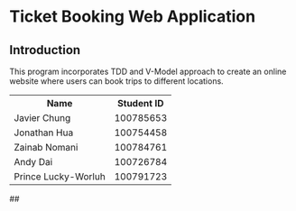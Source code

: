 # Ticket Booking Web Application
## Introduction   
This program incorporates TDD and V-Model approach to create an online website where users can book trips to different locations.
<table>
  <tr>
    <th>Name</th>
    <th>Student ID</th>
  </tr>
  <tr>
    <td>Javier Chung</td>
    <td>100785653</td>
  </tr>
  <tr>
    <td>Jonathan Hua</td>
    <td>100754458</td>
  </tr>
  <tr>
    <td>Zainab Nomani</td>
    <td>100784761</td>
  </tr>
  <tr>
    <td>Andy Dai</td>
    <td>100726784</td>
  </tr>
  <tr>
    <td>Prince Lucky-Worluh</td>
    <td>100791723</td>
  </tr>
</table>
## 
